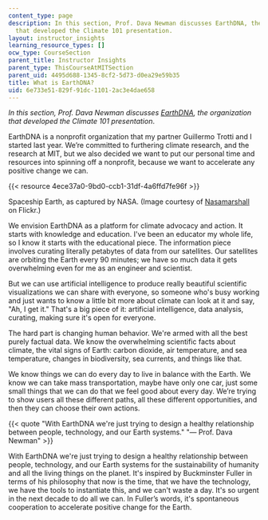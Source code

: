 ```yaml
---
content_type: page
description: In this section, Prof. Dava Newman discusses EarthDNA, the organization
  that developed the Climate 101 presentation.
layout: instructor_insights
learning_resource_types: []
ocw_type: CourseSection
parent_title: Instructor Insights
parent_type: ThisCourseAtMITSection
parent_uid: 4495d688-1345-8cf2-5d73-d0ea29e59b35
title: What is EarthDNA?
uid: 6e733e51-829f-91dc-1101-2ac3e4dae658
---
```


_In this section, Prof. Dava Newman discusses_ [_EarthDNA_](https://earthdna.org/)_, the organization that developed the Climate 101 presentation_.

EarthDNA is a nonprofit organization that my partner Guillermo Trotti and I started last year. We’re committed to furthering climate research, and the research at MIT, but we also decided we want to put our personal time and resources into spinning off a nonprofit, because we want to accelerate any positive change we can.

{{< resource 4ece37a0-9bd0-ccb1-31df-4a6ffd7fe96f >}}

Spaceship Earth, as captured by NASA. (Image courtesy of [Nasamarshall](https://flickr.com/photos/nasamarshall/32047071090/in/photolist-QPTBJs-B8kHmM-Rc6gJj-q62zgD-R3sFjf-oN3xdH-RkTeeQ-oMroEb-2gCbuZa-w7BtTP-CXMdGp-MMZDtA-Ngoj3T-v7Lhm1-2iMVLSL-QriYc1-2bkJCXF-2iRjCm8-2i4LDgU-2ijKPzD-2iKnLzd-2hfgZna-2iEtGTc-bfHstP-xKgfwu-2iYAkQQ-2iDSeBa-RBWv9Y-9pzSDn-2ioFfdL-2iBGPm9-JtiLU7-ak8Nkt-2harAvq-rGGyqa-2iVfYdt-LgGh31-2hNpqQo-PbT4DA-MjJtcy-8Ueo9G-2hoa2na-2gCkJ6C-2gLZGS1-2goFm3h-2hTqEn1-EZ5SrC-TLAFQ9-2gCWZTD-2h9Y9VA) on Flickr.)

We envision EarthDNA as a platform for climate advocacy and action. It starts with knowledge and education. I've been an educator my whole life, so I know it starts with the educational piece. The information piece involves curating literally petabytes of data from our satellites. Our satellites are orbiting the Earth every 90 minutes; we have so much data it gets overwhelming even for me as an engineer and scientist.

But we can use artificial intelligence to produce really beautiful scientific visualizations we can share with everyone, so someone who's busy working and just wants to know a little bit more about climate can look at it and say, "Ah, I get it." That's a big piece of it: artificial intelligence, data analysis, curating, making sure it's open for everyone.

The hard part is changing human behavior. We're armed with all the best purely factual data. We know the overwhelming scientific facts about climate, the vital signs of Earth: carbon dioxide, air temperature, and sea temperature, changes in biodiversity, sea currents, and things like that.

We know things we can do every day to live in balance with the Earth. We know we can take mass transportation, maybe have only one car, just some small things that we can do that we feel good about every day. We’re trying to show users all these different paths, all these different opportunities, and then they can choose their own actions.

{{< quote "With EarthDNA we're just trying to design a healthy relationship between people, technology, and our Earth systems." "— Prof. Dava Newman" >}}

With EarthDNA we're just trying to design a healthy relationship between people, technology, and our Earth systems for the sustainability of humanity and all the living things on the planet. It's inspired by Buckminster Fuller in terms of his philosophy that now is the time, that we have the technology, we have the tools to instantiate this, and we can't waste a day. It's so urgent in the next decade to do all we can. In Fuller’s words, it's spontaneous cooperation to accelerate positive change for the Earth.